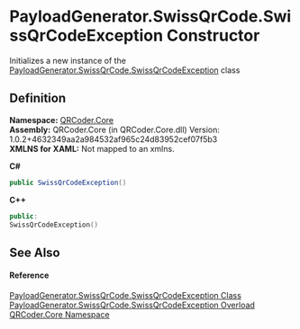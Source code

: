 # PayloadGenerator.SwissQrCode.SwissQrCodeException Constructor


Initializes a new instance of the <a href="T_QRCoder_Core_PayloadGenerator_SwissQrCode_SwissQrCodeException.md">PayloadGenerator.SwissQrCode.SwissQrCodeException</a> class



## Definition
**Namespace:** <a href="N_QRCoder_Core.md">QRCoder.Core</a>  
**Assembly:** QRCoder.Core (in QRCoder.Core.dll) Version: 1.0.2+4632349aa2a984532af965c24d83952cef07f5b3  
**XMLNS for XAML:** Not mapped to an xmlns.

**C#**
``` C#
public SwissQrCodeException()
```
**C++**
``` C++
public:
SwissQrCodeException()
```



## See Also


#### Reference
<a href="T_QRCoder_Core_PayloadGenerator_SwissQrCode_SwissQrCodeException.md">PayloadGenerator.SwissQrCode.SwissQrCodeException Class</a>  
<a href="Overload_QRCoder_Core_PayloadGenerator_SwissQrCode_SwissQrCodeException__ctor.md">PayloadGenerator.SwissQrCode.SwissQrCodeException Overload</a>  
<a href="N_QRCoder_Core.md">QRCoder.Core Namespace</a>  
